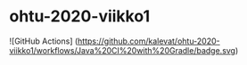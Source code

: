 # ohtu-2020-viikko1
![GitHub Actions] (https://github.com/kalevat/ohtu-2020-viikko1/workflows/Java%20CI%20with%20Gradle/badge.svg)
